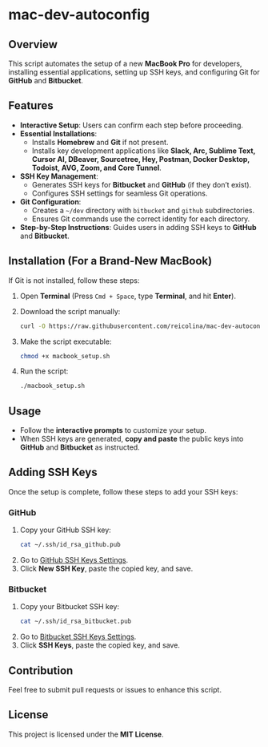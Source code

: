 # mac-dev-autoconfig

## Overview
This script automates the setup of a new **MacBook Pro** for developers, installing essential applications, setting up SSH keys, and configuring Git for **GitHub** and **Bitbucket**.

## Features
- **Interactive Setup**: Users can confirm each step before proceeding.
- **Essential Installations**:
  - Installs **Homebrew** and **Git** if not present.
  - Installs key development applications like **Slack, Arc, Sublime Text, Cursor AI, DBeaver, Sourcetree, Hey, Postman, Docker Desktop, Todoist, AVG, Zoom, and Core Tunnel**.
- **SSH Key Management**:
  - Generates SSH keys for **Bitbucket** and **GitHub** (if they don’t exist).
  - Configures SSH settings for seamless Git operations.
- **Git Configuration**:
  - Creates a `~/dev` directory with `bitbucket` and `github` subdirectories.
  - Ensures Git commands use the correct identity for each directory.
- **Step-by-Step Instructions**: Guides users in adding SSH keys to **GitHub** and **Bitbucket**.

## Installation (For a Brand-New MacBook)
If Git is not installed, follow these steps:

1. Open **Terminal** (Press `Cmd + Space`, type **Terminal**, and hit **Enter**).
2. Download the script manually:
   ```bash
   curl -O https://raw.githubusercontent.com/reicolina/mac-dev-autoconfig/main/macbook_setup.sh
   ```

3. Make the script executable:
   ```bash
   chmod +x macbook_setup.sh
   ```

4. Run the script:
   ```bash
   ./macbook_setup.sh
   ```

## Usage
- Follow the **interactive prompts** to customize your setup.
- When SSH keys are generated, **copy and paste** the public keys into **GitHub** and **Bitbucket** as instructed.

## Adding SSH Keys
Once the setup is complete, follow these steps to add your SSH keys:

### GitHub
1. Copy your GitHub SSH key:
   ```bash
   cat ~/.ssh/id_rsa_github.pub
   ```
2. Go to [GitHub SSH Keys Settings](https://github.com/settings/keys).
3. Click **New SSH Key**, paste the copied key, and save.

### Bitbucket
1. Copy your Bitbucket SSH key:
   ```bash
   cat ~/.ssh/id_rsa_bitbucket.pub
   ```
2. Go to [Bitbucket SSH Keys Settings](https://bitbucket.org/account/settings/).
3. Click **SSH Keys**, paste the copied key, and save.

## Contribution
Feel free to submit pull requests or issues to enhance this script.

## License
This project is licensed under the **MIT License**.

